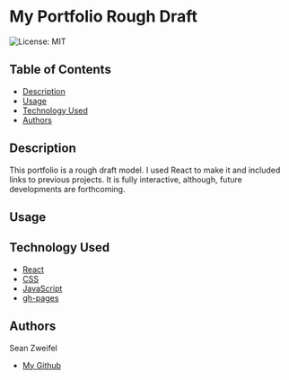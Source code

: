 # My Portfolio Rough Draft

![License: MIT](https://img.shields.io/badge/License-MIT-yellow.svg)

## Table of Contents

* [Description](#description-)
* [Usage](#usage-)
* [Technology Used](#technologies-used)
* [Authors](#authors-)

## Description

This portfolio is a rough draft model. I used React to make it and included links to previous projects. It is fully interactive, although, future developments are forthcoming.

## Usage



## Technology Used

* [React](https://reactjs.org/)
* [CSS](https://developer.mozilla.org/en-US/docs/Web/CSS)
* [JavaScript](https://developer.mozilla.org/en-US/docs/Web/JavaScript)
* [gh-pages](https://www.npmjs.com/package/gh-pages)

## Authors

Sean Zweifel

* [My Github](https://github.com/spzweifel)